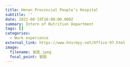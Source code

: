```yaml
---
title: Henan Provincial People’s Hospital
subtitle: ''
date: 2022-08-19T16:00:00.000Z
summary: Intern of Nutrition Department
tags: []
categories:
  - Work experience
external_link: https://www.hnsrmyy.net/Office-97.html
image:
  filename: 省医.jpeg
  focal_point: 智能
---
```

